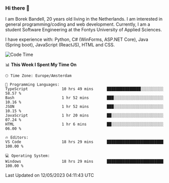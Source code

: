 ### Hi there 👋

I am Borek Bandell, 20 years old living in the Netherlands. I am interested in general programming/coding and web development. Currently, I am a student Software Engineering at the Fontys University of Applied Sciences.

I have experience with: Python, C# (WinForms, ASP.NET Core), Java (Spring boot), JavaScript (ReactJS), HTML and CSS.

<!--START_SECTION:waka-->
![Code Time](http://img.shields.io/badge/Code%20Time-563%20hrs%2014%20mins-blue)

📊 **This Week I Spent My Time On** 

```text
🕑︎ Time Zone: Europe/Amsterdam

💬 Programming Languages: 
TypeScript               10 hrs 49 mins      ███████████████░░░░░░░░░░   58.57 % 
Bash                     1 hr 52 mins        ███░░░░░░░░░░░░░░░░░░░░░░   10.16 % 
JSON                     1 hr 52 mins        ███░░░░░░░░░░░░░░░░░░░░░░   10.15 % 
JavaScript               1 hr 20 mins        ██░░░░░░░░░░░░░░░░░░░░░░░   07.24 % 
HTML                     1 hr 6 mins         ██░░░░░░░░░░░░░░░░░░░░░░░   06.00 % 

🔥 Editors: 
VS Code                  18 hrs 29 mins      █████████████████████████   100.00 % 

💻 Operating System: 
Windows                  18 hrs 29 mins      █████████████████████████   100.00 % 
```


 Last Updated on 12/05/2023 04:11:43 UTC
<!--END_SECTION:waka-->

<!--**tcBorek2002/tcBorek2002** is a ✨ _special_ ✨ repository because its `README.md` (this file) appears on your GitHub profile.

Here are some ideas to get you started:

- 🔭 I’m currently working on ...
- 🌱 I’m currently learning ...
- 👯 I’m looking to collaborate on ...
- 🤔 I’m looking for help with ...
- 💬 Ask me about ...
- 📫 How to reach me: ...
- 😄 Pronouns: ...
- ⚡ Fun fact: ...
-->
